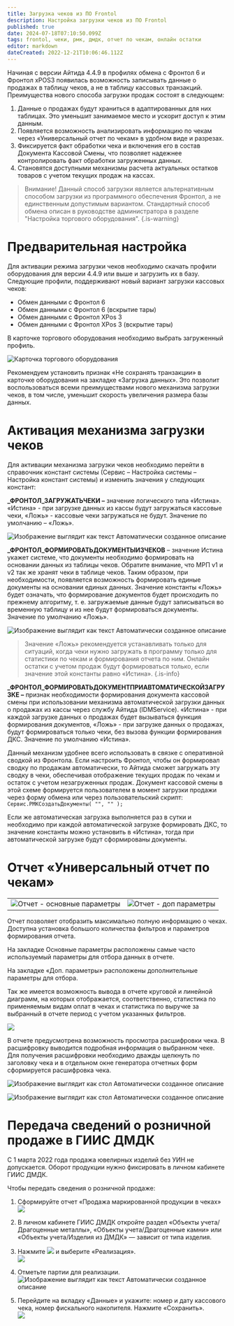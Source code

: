 ```yaml
---
title: Загрузка чеков из ПО Frontol
description: Настройка загрузки чеков из ПО Frontol
published: true
date: 2024-07-18T07:10:50.099Z
tags: frontol, чеки, рмк, дмдк, отчет по чекам, онлайн остатки
editor: markdown
dateCreated: 2022-12-21T10:06:46.112Z
---
```


Начиная с версии Айтида 4.4.9 в профилях обмена с Фронтол 6 и Фронтол xPOS3 появилась возможность записывать данные о продажах в таблицу чеков, а не в таблицу кассовых транзакций. Преимущества нового способа загрузки продаж состоят в следующем:

1.  Данные о продажах будут храниться в адаптированных для них таблицах. Это уменьшит занимаемое место и ускорит доступ к этим данным.
2.  Появляется возможность анализировать информацию по чекам через «Универсальный отчет по чекам» в удобном виде и разрезах.
3.  Фиксируется факт обработки чека и включения его в состав Документа Кассовой Смены, что позволяет надежнее контролировать факт обработки загруженных данных.
4.  Становятся доступными механизмы расчета актуальных остатков товаров с учетом текущих продаж на кассах.

> Внимание! Данный способ загрузки является альтернативным способом загрузки из программного обеспечения Фронтол, а не единственным допустимым вариантом. Стандартный способ обмена описан в руководстве администратора в разделе "Настройка торгового оборудования".
{.is-warning}


# Предварительная настройка

Для активации режима загрузки чеков необходимо скачать профили оборудования для версии 4.4.9 или выше и загрузить их в базу. Следующие профили, поддерживают новый вариант загрузки кассовых чеков:

-   Обмен данными с Фронтол 6
-   Обмен данными с Фронтол 6 (вскрытие тары)
-   Обмен данными с Фронтол XPos 3
-   Обмен данными с Фронтол XPos 3 (вскрытие тары)

В карточке торгового оборудования необходимо выбрать загруженный профиль.

![Карточка торгового оборудования](/images/integrations/frontolcheque/db6f8e9abfa847a27898d869a3d0b9a5.png)

Рекомендуем установить признак «Не сохранять транзакции» в карточке оборудования на закладке «Загрузка данных». Это позволит воспользоваться всеми преимуществами нового механизма загрузки чеков, в том числе, уменьшит скорость увеличения размера базы данных.

# Активация механизма загрузки чеков

Для активации механизма загрузки чеков необходимо перейти в справочник констант системы (Сервис – Настройка системы – Настройка констант системы) и изменить значения у следующих констант:

**\_ФРОНТОЛ_ЗАГРУЖАТЬЧЕКИ –** значение логического типа «Истина». «Истина» - при загрузке данных из кассы будут загружаться кассовые чеки, «Ложь» - кассовые чеки загружаться не будут. Значение по умолчанию – «Ложь».

![Изображение выглядит как текст Автоматически созданное описание](/images/integrations/frontolcheque/13b03071d678083d1272872aded1673d.png)

**\_ФРОНТОЛ_ФОРМИРОВАТЬДОКУМЕНТЫИЗЧЕКОВ** – значение Истина укажет системе, что документы необходимо формировать на основании данных из таблицы чеков. Обратите внимание, что МРП v1 и v2 так же хранят чеки в таблице чеков. Таким образом, при необходимости, появляется возможность формировать единые документы на основании единых данных. Значение константы «Ложь» будет означать, что формирование документов будет происходить по прежнему алгоритму, т. е. загружаемые данные будут записываться во временную таблицу и из нее будут формироваться документы. Значение по умолчанию «Ложь».

![Изображение выглядит как текст Автоматически созданное описание](/images/integrations/frontolcheque/1f8ffee1bca618b16bee229b6f00b246.png)

>   Значение «Ложь» рекомендуется устанавливать только для ситуаций, когда чеки нужно загружать в программу только для статистики по чекам и формирования отчета по ним. Онлайн остатки с учетом продаж будут формироваться только, если значение этой константы равно «Истина».
{.is-info}


**\_ФРОНТОЛ_ФОРМИРОВАТЬДОКУМЕНТПРИАВТОМАТИЧЕСКОЙЗАГРУЗКЕ –** признак необходимости формирования документа кассовой смены при использовании механизма автоматической загрузки данных о продажах из кассы через службу Айтида (IDMService). «Истина» - при каждой загрузке данных о продажах будет вызываться функция формирования документов, «Ложь» - при загрузке данных о продажах, будут формироваться только чеки, без вызова функции формирования ДКС. Значение по умолчанию «Истина».

Данный механизм удобнее всего использовать в связке с оперативной сводкой из Фронтола. Если настроить Фронтол, чтобы он формировал сводку по продажам автоматически, то Айтида сможет загружать эту сводку в чеки, обеспечивая отображение текущих продаж по чекам и остаток с учетом незагруженных продаж. Документ кассовой смены в этой схеме формируется пользователем в момент загрузки продажи через форму обмена или через пользовательский скрипт: `Сервис.РМКСоздатьДокументы( "", "" );`

Если же автоматическая загрузка выполняется раз в сутки и необходимо при каждой автоматической загрузке формировать ДКС, то значение константы можно установить в «Истина», тогда при автоматической загрузке будут сформированы документы.

# Отчет «Универсальный отчет по чекам»
| | |
| - | - |
| ![Отчет - основные параметры](/images/integrations/frontolcheque/eb1aea75b920b997968d707cddcdded2.png) | ![Отчет - доп параметры](/images/integrations/frontolcheque/181123f14db5070c77493750812eb752.png) |

Отчет позволяет отобразить максимально полную информацию о чеках. Доступна установка большого количества фильтров и параметров формирования отчета.

На закладке Основные параметры расположены самые часто используемый параметры для отбора данных в отчете.

На закладке «Доп. параметры» расположены дополнительные параметры для отбора.

Так же имеется возможность вывода в отчете круговой и линейной диаграмм, на которых отображается, соответственно, статистика по применяемым видам оплат в чеках и статистика по выручке за выбранный в отчете период с учетом указанных фильтров.

![](/images/integrations/frontolcheque/931f91baa1878a2a3bd3a7f45d7dfa27.png)

В отчете предусмотрена возможность просмотра расшифровки чека. В расшифровку выводится подробная информация о выбранном чеке. Для получения расшифровки необходимо дважды щелкнуть по заголовку чека и в отдельном окне генератора отчетных форм сформируется расшифровка чека.

![Изображение выглядит как стол Автоматически созданное описание](/images/integrations/frontolcheque/68adaae7e22eba0714c2446e42c677ab.png)

![Изображение выглядит как стол Автоматически созданное описание](/images/integrations/frontolcheque/b2d1046980786d3e7a995cb9b801b248.png)

# Передача сведений о розничной продаже в ГИИС ДМДК

С 1 марта 2022 года продажа ювелирных изделий без УИН не допускается. Оборот продукции нужно фиксировать в личном кабинете ГИИС ДМДК.

Чтобы передать сведения о розничной продаже:

1. Сформируйте отчет «Продажа маркированной продукции в чеках» <br/>
![](/images/integrations/frontolcheque/853dc0c0e52f8e9a6893a21c3ec4a6d5.png)

2. В личном кабинете ГИИС ДМДК откройте раздел «Объекты учета/Драгоценные металлы», «Объекты учета/Драгоценные камни» или «Объекты учета/Изделия из ДМДК» — зависит от типа изделия. <br/>
3. Нажмите ![](/images/integrations/frontolcheque/56a9b6b5fd7c459a84fd8a140e01a384.png) и выберите «Реализация». <br/>
![](/images/integrations/frontolcheque/231bd1cc650da25011ad7c8486cfab60.png)

4. Отметьте партии для реализации. <br/>
![Изображение выглядит как текст Автоматически созданное описание](/images/integrations/frontolcheque/1d7af1bd6930bc7ed69bcdb23842051d.png)

5. Перейдите на вкладку «Данные» и укажите: номер и дату кассового чека, номер фискального накопителя. Нажмите «Сохранить». <br/>
![](/images/integrations/frontolcheque/b81f5f864c68ecef4bcc99796d1c476f.png)
